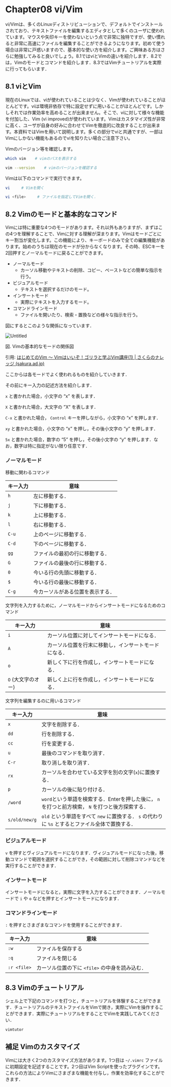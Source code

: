 # Chapter08 vi/Vim

vi/Vimは、多くのLinuxディストリビューションで、デフォルトでインストールされており、テキストファイルを編集するエディタとして多くのユーザに使われています。マウスや矢印キーを使わないという点で非常に独特ですが、使い慣れると非常に高速にファイルを編集することができるようになります。初めて使う場合は非常に戸惑いますので、基本的な使い方を紹介します。ご興味ある方はさらに勉強してみると良いでしょう。8.1ではviとVimの違いを紹介します．8.2では，Vimのモードとコマンドを紹介します．8.3ではVimチュートリアルを実際に行ってもらいます．

## 8.1 viとVim

現在のLinuxでは、viが使われていることは少なく、Vimが使われていることがほとんどです。viは環境非依存で特に設定せずに用いることがほとんどです。しかしそれでは作業効率を高めることが出来ません。そこで、viに対して様々な機能を付加した、Vim (vi improved)が使われています。Vimはカスタマイズ性が非常に高く、ユーザが自身の好みに合わせてVimを徹底的に改良することが出来ます。本資料ではVimを用いて説明します。多くの部分でviと共通ですが、一部はVimにしかない機能もあるのでviを知りたい場合ご注意下さい。

Vimのバージョン等を確認します。

```bash
which vim    # vimのパスを表示する

vim --version    # vimのバージョンを確認する
```

Vimは以下のコマンドで実行できます。

```bash
vi     # Vimを開く

vi <file>     # ファイルを指定してVimを開く．
```

## 8.2 Vimのモードと基本的なコマンド

Vimには特に重要な4つのモードがあります。それ以外もありますが、まずはこの4つを理解することで、Vimに対する理解が深まります。Vimはモードごとにキー割当が変化します。この機能により、キーボードのみで全ての編集機能があります。始めのうちは現在のモードが分からなくなります。その時、ESCキーを2回押すとノーマルモードに戻ることができます。

- ノーマルモード
    - カーソル移動やテキストの削除、コピー、ペーストなどの簡単な指示を行う。
- ビジュアルモード
    - テキストを選択するだけのモード。
- インサートモード
    - 実際にテキストを入力するモード。
- コマンドラインモード
    - ファイルを開いたり、検索・置換などの様々な指示を行う。

図にするとこのような関係になっています．

![Untitled](https://prod-files-secure.s3.us-west-2.amazonaws.com/b1cb2bc0-1e3f-4944-95a7-e2023b1618bc/3a849064-a2f4-4668-8cff-7dde5bfd1370/Untitled.png)

図. Vimの基本的なモードの関係図

引用: [はじめてのVim 〜 Vimはいいぞ！ゴリラと学ぶVim講座(1) | さくらのナレッジ (sakura.ad.jp)](https://knowledge.sakura.ad.jp/21687/)

ここからは各モードでよく使われるものを紹介していきます．

その前にキー入力の記述方法を紹介します．

`x` と書かれた場合，小文字の “x” を表します．

`X` と書かれた場合，大文字の ”X” を表します．

`C-x` と書かれた場合， `Control` キーを押しながら，小文字の “x” を押します．

`xy` と書かれた場合，小文字の “x” を押し，その後小文字の ”y” を押します．

`5x` と書かれた場合，数字の “5” を押し，その後小文字の “y” を押します．なお，数字は特に指定がない限り任意です．

### ノーマルモード

移動に関わるコマンド

| キー入力 | 意味 |
| --- | --- |
| `h` | 左に移動する． |
| `j`  | 下に移動する． |
| `k` | 上に移動する． |
| `l` | 右に移動する． |
| `C-u` | 上のページに移動する． |
| `C-d` | 下のページに移動する． |
| `gg`  | ファイルの最初の行に移動する． |
| `G` | ファイルの最後の行に移動する． |
| `0` | 今いる行の先頭に移動する． |
| `$` | 今いる行の最後に移動する． |
| `C-g` | 今カーソルがある位置を表示する． |

文字列を入力するために，ノーマルモードからインサートモードになるためのコマンド

| キー入力 | 意味 |
| --- | --- |
| `i` | カーソル位置に対してインサートモードになる． |
| `A`  | カーソル位置を行末に移動し，インサートモードになる． |
| `o` | 新しく下に行を作成し，インサートモードになる． |
| `O` (大文字のオー) | 新しく上に行を作成し，インサートモードになる． |

文字列を編集するのに用いるコマンド

| キー入力 | 意味 |
| --- | --- |
| `x`  | 文字を削除する． |
| `dd` | 行を削除する． |
| `cc` | 行を変更する． |
| `u` | 最後のコマンドを取り消す． |
| `C-r` | 取り消しを取り消す． |
| `rx`  | カーソルを合わせている文字を別の文字(`x`)に置換する． |
| `p`  | カーソルの後に貼り付ける． |
| `/word`  | `word`という単語を検索する．Enterを押した後に， `n` を打つと前方検索， `N` を打つと後方探索する． |
| `s/old/new/g`  | `old` という単語をすべて `new` に置換する． `s` の代わりに `%s` とするとファイル全体で置換する． |

### ビジュアルモード

`v` を押すとヴィジュアルモードになります．ヴィジュアルモードになった後，移動コマンドで範囲を選択することができ，その範囲に対して削除コマンドなどを実行することができます．

### インサートモード

インサートモードになると，実際に文字を入力することができます．ノーマルモードで `i`  や `o` などを押すとインサートモードになります．

### コマンドラインモード

`:` を押すとさまざまなコマンドを使用することができます．

| キー入力 | 意味 |
| --- | --- |
| `:w`  | ファイルを保存する |
| `:q`  | ファイルを閉じる |
| `:r <file>`  | カーソル位置の下に `<file>` の中身を読み込む． |

## 8.3 Vimのチュートリアル

シェル上で下記のコマンドを打つと，チュートリアルを体験することができます．チュートリアルのテキストファイルをVimで開き，実際にVimを操作することができます．実際にチュートリアルをすることでVimを実践してみてください．

```bash
vimtutor
```

## 補足 Vimのカスタマイズ

Vimには大きく2つのカスタマイズ方法があります。1つ目は `~/.vimrc` ファイルに初期設定を記述することです。2つ目はVim Scriptを使ったプラグインです。これらの方法によりVimにさまざまな機能を付与し，作業を効率化することができます．